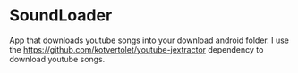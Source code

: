 # SoundLoader
App that downloads youtube songs into your download android folder.
I use the https://github.com/kotvertolet/youtube-jextractor dependency to download youtube songs.
